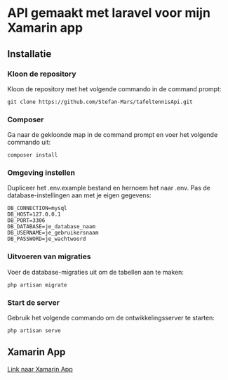 # API gemaakt met laravel voor mijn Xamarin app

## Installatie

### Kloon de repository

Kloon de repository met het volgende commando in de command prompt:

    git clone https://github.com/Stefan-Mars/tafeltennisApi.git

### Composer

Ga naar de gekloonde map in de command prompt en voer het volgende commando uit:

    composer install

### Omgeving instellen

Dupliceer het .env.example bestand en hernoem het naar .env. Pas de database-instellingen aan met je eigen gegevens:

    DB_CONNECTION=mysql
    DB_HOST=127.0.0.1
    DB_PORT=3306
    DB_DATABASE=je_database_naam
    DB_USERNAME=je_gebruikersnaam
    DB_PASSWORD=je_wachtwoord

### Uitvoeren van migraties

Voer de database-migraties uit om de tabellen aan te maken:

    php artisan migrate

### Start de server

Gebruik het volgende commando om de ontwikkelingsserver te starten:

    php artisan serve

## Xamarin App

[Link naar Xamarin App](https://github.com/Stefan-Mars/Tafeltennis)
